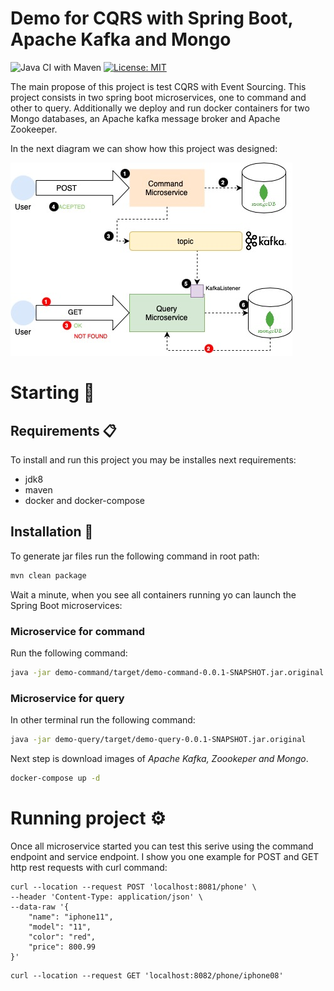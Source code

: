 
# Demo for CQRS with Spring Boot, Apache Kafka and Mongo
![Java CI with Maven](https://github.com/drubioa/demo-cqrs-kafka/workflows/Java%20CI%20with%20Maven/badge.svg)
[![License: MIT](https://img.shields.io/badge/License-MIT-yellow.svg)](https://opensource.org/licenses/MIT)

The main propose of this project is test CQRS with Event Sourcing.  This project consists in two spring boot microservices, one to command and other to query. Additionally we deploy and run docker containers for two Mongo databases, an Apache kafka message broker and Apache Zookeeper.

In the next diagram we can show how this project was designed:

![diagram](./resources/diagram.jpg)

# Starting 🚀

## Requirements 📋
To install and run this project you may be installes next requirements:
- jdk8
- maven
- docker and docker-compose

## Installation 🔧
To generate jar files run the following command in root path:

```bash
mvn clean package
```
Wait a minute, when you see all containers running yo can launch the Spring Boot microservices:

### Microservice for command
Run the following command:

```bash
java -jar demo-command/target/demo-command-0.0.1-SNAPSHOT.jar.original
```

### Microservice for query
In other terminal run the following command:

```bash
java -jar demo-query/target/demo-query-0.0.1-SNAPSHOT.jar.original
```


Next step is download images of *Apache Kafka, Zoookeper and Mongo*. 

```bash
docker-compose up -d
```

# Running project ⚙️
Once all microservice started you can test this serive using the command endpoint and service endpoint. I show you one example for POST and GET http rest requests with curl command:

```
curl --location --request POST 'localhost:8081/phone' \
--header 'Content-Type: application/json' \
--data-raw '{
    "name": "iphone11",
    "model": "11",
    "color": "red",
    "price": 800.99
}'
```

```
curl --location --request GET 'localhost:8082/phone/iphone08'
```




